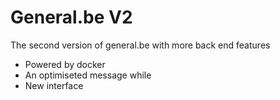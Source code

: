 # General.be V2

The second version of general.be with more back end features

* Powered by docker
* An optimiseted message while
* New interface
